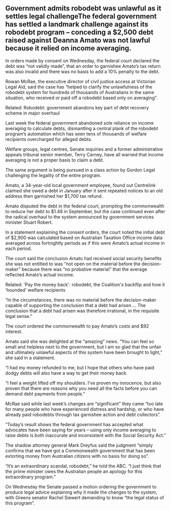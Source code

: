 ## Government admits robodebt was unlawful as it settles legal challengeThe federal government has settled a landmark challenge against its robodebt program – conceding a $2,500 debt raised against Deanna Amato was not lawful because it relied on income averaging.

 In orders made by consent on Wednesday, the federal court declared the debt was “not validly made”, that an order to garnishee Amato’s tax return was also invalid and there was no basis to add a 10% penalty to the debt.

 Rowan McRae, the executive director of civil justice access at Victorian Legal Aid, said the case has “helped to clarify the unlawfulness of the robodebt system for hundreds of thousands of Australians in the same situation, who received or paid off a robodebt based only on averaging”.

   Related: Robodebt: government abandons key part of debt recovery scheme in major overhaul 

  Last week the federal government abandoned sole reliance on income averaging to calculate debts, dismantling a central plank of the robodebt program’s automation which has seen tens of thousands of welfare recipients overcharged for alleged debts.

 Welfare groups, legal centres, Senate inquiries and a former administrative appeals tribunal senior member, Terry Carney, have all warned that income averaging is not a proper basis to claim a debt.

 The same argument is being pursued in a class action by Gordon Legal challenging the legality of the entire program.

 Amato, a 34-year-old local government employee, found out Centrelink claimed she owed a debt in January after it sent repeated notices to an old address then garnished her $1,700 tax refund.

 Amato disputed the debt in the federal court, prompting the commonwealth to reduce her debt to $1.48 in September, but the case continued even after the radical overhaul to the system announced by government services minister Stuart Robert.

 In a statement explaining the consent orders, the court noted the initial debt of $2,900 was calculated based on Australian Taxation Office income data averaged across fortnightly periods as if this were Amato’s actual income in each period.

 The court said the conclusion Amato had received social security benefits she was not entitled to was “not open on the material before the decision-maker” because there was “no probative material” that the average reflected Amato’s actual income.

   Related: 'Pay the money back': robodebt, the Coalition's backflip and how it ‘hounded' welfare recipients 

  “In the circumstances, there was no material before the decision-maker capable of supporting the conclusion that a debt had arisen … The conclusion that a debt had arisen was therefore irrational, in the requisite legal sense.”

 The court ordered the commonwealth to pay Amato’s costs and $92 interest.

 Amato said she was delighted at the “amazing” news. “You can feel so small and helpless next to the government, but I am so glad that the unfair and ultimately unlawful aspects of this system have been brought to light,” she said in a statement.

 “I had my money refunded to me, but I hope that others who have paid dodgy debts will also have a way to get their money back.

 “I feel a weight lifted off my shoulders. I’ve proven my innocence, but also proven that there are reasons why you need all the facts before you can demand debt payments from people.”

 McRae said while last week’s changes are “significant” they came “too late for many people who have experienced distress and hardship, or who have already paid robodebts through tax garnishee action and debt collectors”.

 “Today’s result shows the federal government has accepted what advocates have been saying for years – using only income averaging to raise debts is both inaccurate and inconsistent with the Social Security Act.”

 The shadow attorney general Mark Dreyfus said the judgment “simply confirms that we have got a Commonwealth government that has been extorting money from Australian citizens with no basis for doing so”.

 “It’s an extraordinary scandal, robodebt,” he told the ABC. “I just think that the prime minister owes the Australian people an apology for this extraordinary program.”

 On Wednesday the Senate passed a motion ordering the government to produce legal advice explaining why it made the changes to the system, with Greens senator Rachel Siewert demanding to know “the legal status of this program”.

